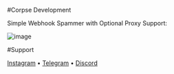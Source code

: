 #Corpse Development

Simple Webhook Spammer with Optional Proxy Support:

![image](https://user-images.githubusercontent.com/98146077/226107937-c370a8e8-cfce-44ab-9754-c21572817e68.png)

#Support

[Instagram](https://instagram.com/ghufiiii.x7) • [Telegram](https://t.me/ghufiplayz1337) • [Discord](https://discord.com/user/960004669109846046)
